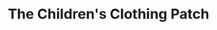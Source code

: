 ---
title: "The Children's Clothing Patch"
url: /spring-house/the-childrens-clothing-patch/
shop: Kleidung
---